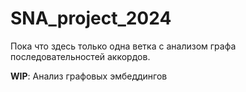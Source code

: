 # SNA_project_2024

Пока что здесь только одна ветка с анализом графа последовательностей аккордов.

**WIP**: Анализ графовых эмбеддингов
